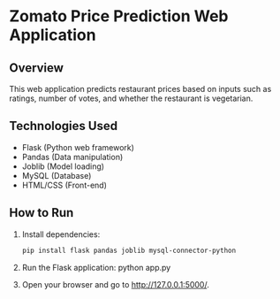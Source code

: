 # Zomato Price Prediction Web Application

## Overview
This web application predicts restaurant prices based on inputs such as ratings, number of votes, and whether the restaurant is vegetarian.

## Technologies Used
- Flask (Python web framework)
- Pandas (Data manipulation)
- Joblib (Model loading)
- MySQL (Database)
- HTML/CSS (Front-end)

## How to Run
1. Install dependencies:
   ```bash
   pip install flask pandas joblib mysql-connector-python

2. Run the Flask application:
   python app.py

3. Open your browser and go to http://127.0.0.1:5000/.
